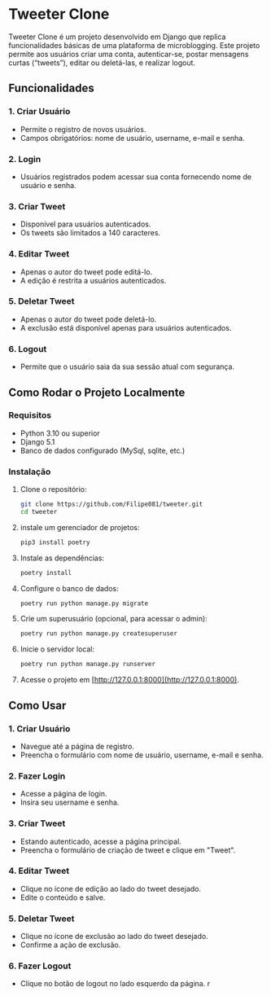 # Tweeter Clone

Tweeter Clone é um projeto desenvolvido em Django que replica funcionalidades básicas de uma plataforma de microblogging. Este projeto permite aos usuários criar uma conta, autenticar-se, postar mensagens curtas (“tweets”), editar ou deletá-las, e realizar logout.

## Funcionalidades

### 1. **Criar Usuário**
   - Permite o registro de novos usuários.
   - Campos obrigatórios: nome de usuário, username, e-mail e senha.

### 2. **Login**
   - Usuários registrados podem acessar sua conta fornecendo nome de usuário e senha.

### 3. **Criar Tweet**
   - Disponível para usuários autenticados.
   - Os tweets são limitados a 140 caracteres.

### 4. **Editar Tweet**
   - Apenas o autor do tweet pode editá-lo.
   - A edição é restrita a usuários autenticados.

### 5. **Deletar Tweet**
   - Apenas o autor do tweet pode deletá-lo.
   - A exclusão está disponível apenas para usuários autenticados.

### 6. **Logout**
   - Permite que o usuário saia da sua sessão atual com segurança.

## Como Rodar o Projeto Localmente

### Requisitos

- Python 3.10 ou superior
- Django 5.1
- Banco de dados configurado (MySql, sqlite, etc.)

### Instalação

1. Clone o repositório:
   ```bash
   git clone https://github.com/Filipe081/tweeter.git
   cd tweeter
   ```

2. instale um gerenciador de projetos:
   ```bash
   pip3 install poetry
   ```

3. Instale as dependências:
   ```bash
   poetry install
   ```

4. Configure o banco de dados:
   ```bash
   poetry run python manage.py migrate
   ```

5. Crie um superusuário (opcional, para acessar o admin):
   ```bash
   poetry run python manage.py createsuperuser
   ```

6. Inicie o servidor local:
   ```bash
   poetry run python manage.py runserver
   ```

7. Acesse o projeto em [http://127.0.0.1:8000](http://127.0.0.1:8000).

## Como Usar

### 1. Criar Usuário
   - Navegue até a página de registro.
   - Preencha o formulário com nome de usuário, username, e-mail e senha.

### 2. Fazer Login
   - Acesse a página de login.
   - Insira seu username e senha.

### 3. Criar Tweet
   - Estando autenticado, acesse a página principal.
   - Preencha o formulário de criação de tweet e clique em "Tweet".

### 4. Editar Tweet
   - Clique no ícone de edição ao lado do tweet desejado.
   - Edite o conteúdo e salve.

### 5. Deletar Tweet
   - Clique no ícone de exclusão ao lado do tweet desejado.
   - Confirme a ação de exclusão.

### 6. Fazer Logout
   - Clique no botão de logout no lado esquerdo da página.
r
